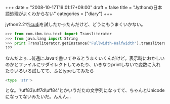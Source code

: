 +++
date = "2008-10-17T19:01:17+09:00"
draft = false
title = "Jythonの日本語処理がよくわからない"
categories = ["diary"]
+++

jython2.2で<a href="http://www.icu-project.org/">icu4j</a>を試したかったんだけど、どうにもうまくいかない。

```python
>>> from com.ibm.icu.text import Transliterator
>>> from java.lang import String
>>> print Transliterator.getInstance("Fullwidth-Halfwidth").transliterate(String(u"テスト", "UTF-8"))
???
```

なんだよぅ…普通にJavaで書いてやるとうまくいくんだけど。表示時におかしいのかとファイルにリダイレクトしてみたり、いきなりprintしないで変数に入れたりいろいろ試してて、ふとtypeしてみたら

```python
<type 'str'>
```

とな。'\uff83\uff7d\uff84'とかいうだたの文字列になってて、ちゃんとUnicodeになってないみたいだ。んんん…
